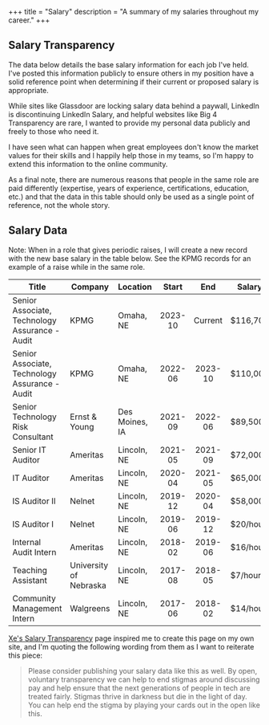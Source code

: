 +++
title = "Salary"
description = "A summary of my salaries throughout my career."
+++

## Salary Transparency

The data below details the base salary information for each job I've held. I've
posted this information publicly to ensure others in my position have a solid
reference point when determining if their current or proposed salary is
appropriate.

While sites like Glassdoor are locking salary data behind a paywall, LinkedIn is
discontinuing LinkedIn Salary, and helpful websites like Big 4 Transparency are
rare, I wanted to provide my personal data publicly and freely to
those who need it.

I have seen what can happen when great employees don't know the market values
for their skills and I happily help those in my teams, so I'm happy to extend
this information to the online community.

As a final note, there are numerous reasons that people in the same role are
paid differently (expertise, years of experience, certifications, education,
etc.) and that the data in this table should only be used as a single point of
reference, not the whole story.

## Salary Data

Note: When in a role that gives periodic raises, I will create a new record with
the new base salary in the table below. See the KPMG records for an example of a
raise while in the same role.

| Title                                          | Company                | Location       | Start   | End     | Salary   |
|------------------------------------------------|------------------------|----------------|:-------:|:-------:|----------|
| Senior Associate, Technology Assurance - Audit | KPMG                   | Omaha, NE      | 2023-10 | Current | $116,700 |
| Senior Associate, Technology Assurance - Audit | KPMG                   | Omaha, NE      | 2022-06 | 2023-10 | $110,000 |
| Senior Technology Risk Consultant              | Ernst & Young          | Des Moines, IA | 2021-09 | 2022-06 | $89,500  |
| Senior IT Auditor                              | Ameritas               | Lincoln, NE    | 2021-05 | 2021-09 | $72,000  |
| IT Auditor                                     | Ameritas               | Lincoln, NE    | 2020-04 | 2021-05 | $65,000  |
| IS Auditor II                                  | Nelnet                 | Lincoln, NE    | 2019-12 | 2020-04 | $58,000  |
| IS Auditor I                                   | Nelnet                 | Lincoln, NE    | 2019-06 | 2019-12 | $20/hour |
| Internal Audit Intern                          | Ameritas               | Lincoln, NE    | 2018-02 | 2019-06 | $16/hour |
| Teaching Assistant                             | University of Nebraska | Lincoln, NE    | 2017-08 | 2018-05 | $7/hour  |
| Community Management Intern                    | Walgreens              | Lincoln, NE    | 2017-06 | 2018-02 | $14/hour |

[Xe's Salary Transparency](https://xeiaso.net/salary-transparency/) page
inspired me to create this page on my own site, and I'm quoting the following
wording from them as I want to reiterate this piece:

> Please consider publishing your salary data like this as well. By open,
> voluntary transparency we can help to end stigmas around discussing pay and
> help ensure that the next generations of people in tech are treated fairly.
> Stigmas thrive in darkness but die in the light of day. You can help end the
> stigma by playing your cards out in the open like this.
